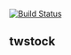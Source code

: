 [![Build 
Status](https://travis-ci.org/mlouielu/twstock.svg?branch=master)](https://travis-ci.org/mlouielu/twstock)

twstock
-------
